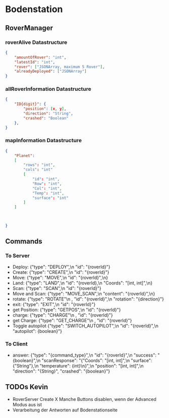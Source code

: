 
# Bodenstation

## RoverManager

### roverAlive Datastructure
```json
{
    "amountOfRover": "int",
    "latestId": "int",
    "rover": ["JSONArray, maximum 5 Rover"],
    "alreadyDeployed": ["JSONArray"]
}
```

### allRoverInformation Datastructure
```json
{
    "ID{digit}": {
        "position": [x, y],
        "direction": "String",
        "crashed": "Boolean" 
    },
}
```

### mapInformation Datastructure
```json
{
    "Planet": 
    [
        "rows": "int",
        "cols": "int"
        [
            "id": "int",
            "Row": "int",
            "Col": "int",
            "Temp": "int",
            "surface": "int"
        ]
    ]
    

    
}
```


## Commands
### To Server
- Deploy: {"type": "DEPLOY",\n "id": "{roverId}"}
- Create: {"type": "CREATE",\n "id": "{roverId}"}
- Move: {"type": "MOVE",\n "id": "{roverId}",\n}
- Land: {"type": "LAND",\n "id": "{roverId},\n "Coords": "[int, int]",\n}
- Scan: {"type": "SCAN",\n "id": "{roverId}"}
- Move and Scan: {"type": "MOVE_SCAN",\n "content": "{roverId}",\n}
- rotate: {"type": "ROTATE"\n , "id": "{roverId}",\n "rotation": "{direction}"}
- exit: {"type": "EXIT",\n "id": "{roverId}"}
- get Position: {"type": "GETPOS",\n "id": "{roverId}"}
- charge: {"type": "CHARGE"\n , "id": "{roverId}"}
- get Charge: {"type": "GET_CHARGE"\n , "id": "{roverId}"}
- Toggle autopilot {"type": "SWITCH_AUTOPILOT",\n "id": "{roverId}",\n "autopilot": {boolean}"}

### To Client
- answer: {"type": "{command_type}",\n "id": "{roverId}",\n "success": "{boolean}",\n "scanResponse": "{"Coords": "[int, int]",\n "surface": {"String"},\n "temperature": {int}\n}",\n "position": "[int, int]",\n "direction": "{String}", "crashed": "{boolean}"}

## TODOs Kevin
- RoverServer Create
X Manche Buttons disablen, wenn der Advanced Modus aus ist 
- Verarbeitung der Antworten auf Bodenstationseite


